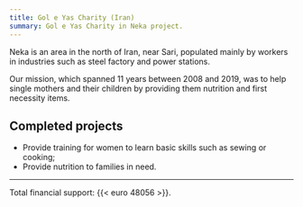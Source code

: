 ```yaml
---
title: Gol e Yas Charity (Iran)
summary: Gol e Yas Charity in Neka project.
---
```


Neka is an area in the north of Iran, near Sari, populated mainly by workers in industries such as steel factory and power stations.

Our mission, which spanned 11 years between 2008 and 2019, was to help single mothers and their children by providing them nutrition and first necessity items.

## Completed projects

- Provide training for women to learn basic skills such as sewing or cooking;
- Provide nutrition to families in need.

---

Total financial support: {{< euro 48056 >}}.

